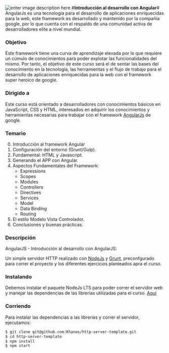 ![enter image description here](https://angularjs.org/img/AngularJS-large.png)
#**Introducción al desarrollo con Angular**#
AngularJs es una tecnología para el desarrollo de aplicaciones enriquecidas para la web, este framework es desarrollado y mantenido por la compañía google, por lo que cuenta con el respaldo de una comunidad activa de desarrolladores elite a nivel mundial.

### <i class="icon-target"></i> **Objetivo** ###
Este framework tiene una curva de aprendizaje elevada por lo que requiere un cúmulo de conocimientos para poder explotar las funcionalidades del mismo. Por tanto, el objetivo de este curso será el de sentar las bases del conocimiento en la tecnología, las herramientas y el flujo de trabajo para el desarrollo de aplicaciones enriquecidas para la web con el framework super heroico de google.

### <i class="icon-users"></i> **Dirigido a** ###
Este curso está orientado a desarrolladores con conocimientos básicos en JavaScript, CSS y HTML, interesados en adquirir los conocimientos y herramientas necesarias para trabajar con el framework [AngularJs](https://angularjs.org/) de google.

### <i class="icon-book"></i> **Temario** ###
0. Introducción al framework Angular
0. Configuración del entorno (Grunt/Gulp).
0. Fundamental: HTML y Javascript.
0. Generando el APP con Angular.
0. Aspectos Fundamentales del Framework:
	* Expressions
	* Scopes
	* Modules
	* Controllers
	* Directives
	* Services
	* Model
	* Data Binding
	* Routing
0. El estilo Modelo Vista Controlador.
0. Conclusiones y buenas prácticas.

### <i class="icon-pencil"></i> **Descripción** ###
AngularJS - Introducción al desarrollo con AngularJS:

Un simple servidor HTTP realizado con [NodeJs](https://nodejs.org/en/) y [Grunt](http://gruntjs.com/), preconfgurado para correr el proyecto y los diferentes ejercicios planteados apra el curso.

### <i class="icon-cog-alt"></i> **Instalando** ###

Debemos instalar el paquete NodeJs LTS para poder correr el servidor web y manejar las dependencias de las librerías utilizadas para el curso. [Aquí](https://nodejs.org/en/)

### <i class="icon-play"></i> **Corriendo** ###

Para instalar las dependencias a las librerías y correr el servidor, ejecutamos:

```bash
$ git clone git@github.com:Khanos/http-server-template.git
$ cd http-server-template
$ npm install
$ npm start
```
